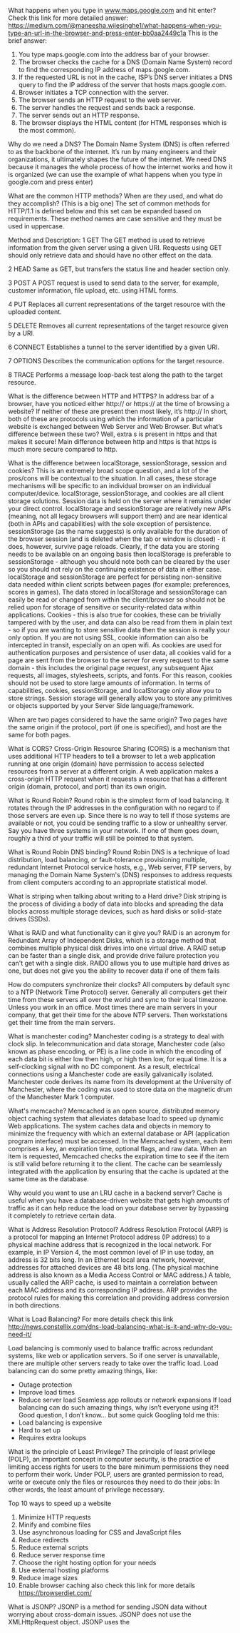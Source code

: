 What happens when you type in www.maps.google.com and hit enter?
Check this link for more detailed answer:
https://medium.com/@maneesha.wijesinghe1/what-happens-when-you-type-an-url-in-the-browser-and-press-enter-bb0aa2449c1a
This is the brief answer:
1. You type maps.google.com into the address bar of your browser.
2. The browser checks the cache for a DNS (Domain Name System) record to find the corresponding IP address of maps.google.com.
3. If the requested URL is not in the cache, ISP’s DNS server initiates a DNS query to find the IP address of the server that hosts maps.google.com.
4. Browser initiates a TCP connection with the server.
5. The browser sends an HTTP request to the web server.
6. The server handles the request and sends back a response.
7. The server sends out an HTTP response.
8. The browser displays the HTML content (for HTML responses which is the most common).

Why do we need a DNS?
The Domain Name System (DNS) is often referred to as the backbone of the internet. It’s run by many engineers and their organizations, it ultimately shapes the future of the internet. We need DNS because it manages the whole process of how the internet works and how it is organized (we can use the example of what happens when you type in google.com and press enter)

What are the common HTTP methods? When are they used, and what do they accomplish? (This is a big one)
The set of common methods for HTTP/1.1 is defined below and this set can be expanded based on requirements. These method names are case sensitive and they must be used in uppercase.

Method and Description:
1	GET
The GET method is used to retrieve information from the given server using a given URI. Requests using GET should only retrieve data and should have no other effect on the data.

2	HEAD
Same as GET, but transfers the status line and header section only.

3	POST
A POST request is used to send data to the server, for example, customer information, file upload, etc. using HTML forms.

4	PUT
Replaces all current representations of the target resource with the uploaded content.

5	DELETE
Removes all current representations of the target resource given by a URI.

6	CONNECT
Establishes a tunnel to the server identified by a given URI.

7	OPTIONS
Describes the communication options for the target resource.

8	TRACE
Performs a message loop-back test along the path to the target resource.

 What is the difference between HTTP and HTTPS?
 In address bar of a browser, have you noticed either http:// or https:// at the time of browsing a website? If neither of these are present then most likely, it’s http://
In short, both of these are protocols using which the information of a particular website is exchanged between Web Server and Web Browser. But what’s difference between these two? Well, extra s is present in https and that makes it secure!
Main difference between http and https is that https is much more secure compared to http.

What is the difference between localStorage, sessionStorage, session and cookies?
This is an extremely broad scope question, and a lot of the pros/cons will be contextual to the situation.
In all cases, these storage mechanisms will be specific to an individual browser on an individual computer/device.
localStorage, sessionStorage, and cookies are all client storage solutions. Session data is held on the server where it remains under your direct control.
localStorage and sessionStorage are relatively new APIs (meaning, not all legacy browsers will support them) and are near identical (both in APIs and capabilities) with the sole exception of persistence. sessionStorage (as the name suggests) is only available for the duration of the browser session (and is deleted when the tab or window is closed) - it does, however, survive page reloads.
Clearly, if the data you are storing needs to be available on an ongoing basis then localStorage is preferable to sessionStorage - although you should note both can be cleared by the user so you should not rely on the continuing existence of data in either case.
localStorage and sessionStorage are perfect for persisting non-sensitive data needed within client scripts between pages (for example: preferences, scores in games). The data stored in localStorage and sessionStorage can easily be read or changed from within the client/browser so should not be relied upon for storage of sensitive or security-related data within applications.
Cookies - this is also true for cookies, these can be trivially tampered with by the user, and data can also be read from them in plain text - so if you are wanting to store sensitive data then the session is really your only option. If you are not using SSL, cookie information can also be intercepted in transit, especially on an open wifi. As cookies are used for authentication purposes and persistence of user data, all cookies valid for a page are sent from the browser to the server for every request to the same domain - this includes the original page request, any subsequent Ajax requests, all images, stylesheets, scripts, and fonts. For this reason, cookies should not be used to store large amounts of information.
In terms of capabilities, cookies, sessionStorage, and localStorage only allow you to store strings. Session storage will generally allow you to store any primitives or objects supported by your Server Side language/framework.

When are two pages considered to have the same origin?
Two pages have the same origin if the protocol, port (if one is specified), and host are the same for both pages.

What is CORS?
Cross-Origin Resource Sharing (CORS) is a mechanism that uses additional HTTP headers to tell a browser to let a web application running at one origin (domain) have permission to access selected resources from a server at a different origin. A web application makes a cross-origin HTTP request when it requests a resource that has a different origin (domain, protocol, and port) than its own origin.

What is Round Robin?
Round robin is the simplest form of load balancing. It rotates through the IP addresses in the configuration with no regard to if those servers are even up.
Since there is no way to tell if those systems are available or not, you could be sending traffic to a slow or unhealthy server.
Say you have three systems in your network. If one of them goes down, roughly a third of your traffic will still be pointed to that system.

What is Round Robin DNS binding?
Round Robin DNS is a technique of load distribution, load balancing, or fault-tolerance provisioning multiple, redundant Internet Protocol service hosts, e.g., Web server, FTP servers, by managing the Domain Name System's (DNS) responses to address requests from client computers according to an appropriate statistical model.

What is striping when talking about writing to a Hard drive?
Disk striping is the process of dividing a body of data into blocks and spreading the data blocks across multiple storage devices, such as hard disks or solid-state drives (SSDs).

What is RAID and what functionality can it give you?
RAID is an acronym for Redundant Array of Independent Disks, which is a storage method that combines multiple physical disk drives into one virtual drive. A RAID setup can be faster than a single disk, and provide drive failure protection you can't get with a single disk.
RAID0 allows you to use multiple hard drives as one, but does not give you the ability to recover data if one of them fails

How do computers synchronize their clocks?
All computers by default sync to a NTP (Network Time Protocol) server. Generally all computers get their time from these servers all over the world and sync to their local timezone.
Unless you work in an office. Most times there are main servers in your company, that get their time for the above NTP servers. Then workstations get their time from the main servers.

What is manchester coding?
Manchester coding is a strategy to deal with clock slip. In telecommunication and data storage, Manchester code (also known as phase encoding, or PE) is a line code in which the encoding of each data bit is either low then high, or high then low, for equal time. It is a self-clocking signal with no DC component. As a result, electrical connections using a Manchester code are easily galvanically isolated.
Manchester code derives its name from its development at the University of Manchester, where the coding was used to store data on the magnetic drum of the Manchester Mark 1 computer.

What's memcache?
Memcached is an open source, distributed memory object caching system that alleviates database load to speed up dynamic Web applications.
The system caches data and objects in memory to minimize the frequency with which an external database or API (application program interface) must be accessed.
In the Memcached system, each item comprises a key, an expiration time, optional flags, and raw data. When an item is requested, Memcached checks the expiration time to see if the item is still valid before returning it to the client. The cache can be seamlessly integrated with the application by ensuring that the cache is updated at the same time as the database.

Why would you want to use an LRU cache in a backend server?
Cache is useful when you have a database-driven website that gets high amounts of traffic as it can help reduce the load on your database server by bypassing it completely to retrieve certain data.

What is Address Resolution Protocol?
Address Resolution Protocol (ARP) is a protocol for mapping an Internet Protocol address (IP address) to a physical machine address that is recognized in the local network. For example, in IP Version 4, the most common level of IP in use today, an address is 32 bits long. In an Ethernet local area network, however, addresses for attached devices are 48 bits long. (The physical machine address is also known as a Media Access Control or MAC address.) A table, usually called the ARP cache, is used to maintain a correlation between each MAC address and its corresponding IP address. ARP provides the protocol rules for making this correlation and providing address conversion in both directions.

What is Load Balancing?
For more details check this link http://news.constellix.com/dns-load-balancing-what-is-it-and-why-do-you-need-it/
<!-- DNS Load Balancing: What is It and Why Do You Need It? -->
Load balancing is commonly used to balance traffic across redundant systems, like web or application servers. So if one server is unavailable, there are multiple other servers ready to take over the traffic load.
Load balancing can do some pretty amazing things, like:
 - Outage protection
 - Improve load times
 - Reduce server load
Seamless app rollouts or network expansions
If load balancing can do such amazing things, why isn’t everyone using it?! Good question, I don’t know… but some quick Googling told me this:
 - Load balancing is expensive
 - Hard to set up
 - Requires extra lookups

What is the principle of Least Privilege?
The principle of least privilege (POLP), an important concept in computer security, is the practice of limiting access rights for users to the bare minimum permissions they need to perform their work. Under POLP, users are granted permission to read, write or execute only the files or resources they need to do their jobs: In other words, the least amount of privilege necessary.

Top 10 ways to speed up a website
1. Minimize HTTP requests
2. Minify and combine files
3. Use asynchronous loading for CSS and JavaScript files
4. Reduce redirects
5. Reduce external scripts
6. Reduce server response time
7. Choose the right hosting option for your needs
8. Use external hosting platforms
9. Reduce image sizes
10. Enable browser caching
also check this link for more details https://browserdiet.com/

What is JSONP?
JSONP is a method for sending JSON data without worrying about cross-domain issues.
JSONP does not use the XMLHttpRequest object.
JSONP uses the <script> tag instead.
JSONP stands for JSON with Padding.
Requesting a file from another domain can cause problems, due to cross-domain policy.
Requesting an external script from another domain does not have this problem.
JSONP uses this advantage, and request files using the script tag instead of the XMLHttpRequest object.

What does data before action mean in OOP?
It means that the way OOP works is that it approaches a problem with decomposing the data into a bunch of different data types first before moving to approach the functions.

What is the difference between public and private methods?
A public method is one that can be accessed by any other object whereas a private method is not. Private methods cannot be accessed by any other class, it can only be accessed by its own.

System Design
What are the 9 areas of inquiry that you you should define froma high level before diving into implementation?
- Features
- Define API's
- Availability
- Latency Performance
- Scalability
- Durability
- Class Diagram
- Security & Privacy
- Cost Effective

Why is caching important in system design?
Caching is going to speed up our requests. If we know some data is going to be used more frequently, we can store it in a cache.

What is partial function application?
Creating a new function by fixing some parameters of the existing one.

What is the difference between class inheritance and class composition?
Though both Inheritance and Composition provides code reusablility, main difference between Composition and Inheritance in Java is that Composition allows reuse of code without extending it but for Inheritance you must extend the class for any reuse of code or functionality.

What is method overriding?
If subclass (child class) has the same method as declared in the parent class, it is known as method overriding in Java.
In other words, If a subclass provides the specific implementation of the method that has been declared by one of its parent class, it is known as method overriding.

What is polymorphism?
The word polymorphism is used in various contexts and describes situations in which something occurs in several different forms. In computer science, it describes the concept that objects of different types can be accessed through the same interface. Each type can provide its own, independent implementation of this interface. It is one of the core concepts of object-oriented programming (OOP).
If you’re wondering if an object is polymorphic, you can perform a simple test. If the object successfully passes multiple is-a or instanceof tests, it’s polymorphic. As I’ve described in my post about inheritance, all Java classes extend the class Object. Due to this, all objects in Java are polymorphic because they pass at least two instanceof checks.

What is the idea of creating services (in Rails)?
It is particularly useful when we need a place to define complex actions, processes with many steps, callbacks or interactions with multiple models which do not fit anywhere else. Service objects are also commonly used to mitigate problems with model callbacks that interact with external classes

What is a bloom Filter?
It is a space efficient probabilistic based data structure. It is used to decide if an element belongs to set or not.

What is PAXOS?
It is used to derive consensus over distributed hosts.

What is Map Reduce?
Filtering, sorting and summarizing data

Explain Websockets
“WebSockets” is an advanced technology that allows real-time interactive communication between the client browser and a server. It uses a completely different protocol that allows bidirectional data flow, making it unique against HTTP. WebSockets is a technology that allows for opening an interactive communications session between a user’s browser and a server. With this technology, a user can send messages to a server and receive event-driven responses without requiring long-polling, i.e. without having to constantly check the server for a reply. Think about when you are replying to an email in Gmail, and at the bottom of your screen you see an alert pop up saying “1 unread message from [insert some email address here]” coming from the person you were just responding to. That kind of real-time feedback is due to technologies like WebSockets!
What is the web socket good for?
- Real-time applications
- Chat apps
- IoT (internet of things)
- Online multiplayer games

Tiny URL
Go here for more details https://www.youtube.com/watch?v=fMZMm_0ZhK4
Basically, TinyURL is a URL shortening service, a web service that provides short aliases for redirection of long URLs. There are many other similar services like Google URL Shortener, Bitly etc..
For example, URL http://blog.gainlo.co/index.php/2015/10/22/8-things-you-need-to-know-before-system-design-interviews/ is long and hard to remember, TinyURL can create a alias for it – http://tinyurl.com/j7ve58y. If you click the alias, it’ll redirect you to the original URL.
To make things easier, we can assume the alias is something like http://tinyurl.com/<alias_hash> and alias_hash is a fixed length string.
If the length is 7 containing [A-Z, a-z, 0-9], we can serve 62 ^ 7 ~= 3500 billion URLs. It’s said that there are ~644 million URLs at the time of this writing.
To begin with, let’s store all the mappings in a single database. A straightforward approach is using alias_hash as the ID of each mapping, which can be generated as a random string of length 7.
Therefore, we can first just store <ID, URL>. When a user inputs a long URL “http://www.gainlo.co”, the system creates a random 7-character string like “abcd123” as ID and inserts entry <“abcd123”, “http://www.gainlo.co”> into the database.
In the run time, when someone visits http://tinyurl.com/abcd123, we look up by ID “abcd123” and redirect to the corresponding URL “http://www.gainlo.co”.
